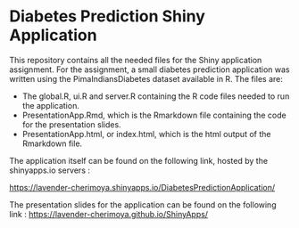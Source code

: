 # Diabetes Prediction Shiny Application
This repository contains all the needed files for the Shiny application assignment. For the assignment, a small diabetes prediction application was written using the PimaIndiansDiabetes dataset available in R. The files are:

- The global.R, ui.R and server.R containing the R code files needed to run the application.
- PresentationApp.Rmd, which is the Rmarkdown file containing the code for the presentation slides.
- PresentationApp.html, or index.html, which is the html output of the Rmarkdown file.

The application itself can be found on the following link, hosted by the shinyapps.io servers : 

https://lavender-cherimoya.shinyapps.io/DiabetesPredictionApplication/ 

The presentation slides for the application can be found on the following link : 
https://lavender-cherimoya.github.io/ShinyApps/
